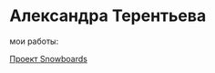 # Александра Терентьева
мои работы:

[Проект Snowboards](https://alexsandraterenteva.github.io/SnowBoards/)
